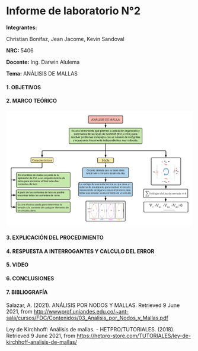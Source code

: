# Informe de laboratorio N°2
**Integrantes:**

Christian Bonifaz, Jean Jacome, Kevin Sandoval

**NRC:** 5406

**Docente:** Ing. Darwin Alulema

**Tema:** ANÁLISIS DE MALLAS

#### 1. OBJETIVOS 

#### 2. MARCO TEÓRICO 

<img src="imagenes/malla.png">

#### 3. EXPLICACIÓN DEL PROCEDIMIENTO

#### 4. RESPUESTA A INTERROGANTES Y CALCULO DEL ERROR 

#### 5. VIDEO

#### 6. CONCLUSIONES 

#### 7. BIBLIOGRAFÍA

Salazar, A. (2021). ANÁLISIS POR NODOS Y MALLAS. Retrieved 9 June 2021, from http://wwwprof.uniandes.edu.co/~ant-sala/cursos/FDC/Contenidos/03_Analisis_por_Nodos_y_Mallas.pdf

Ley de Kirchhoff: Análisis de mallas. - HETPRO/TUTORIALES. (2018). Retrieved 9 June 2021, from https://hetpro-store.com/TUTORIALES/ley-de-kirchhoff-analisis-de-mallas/
